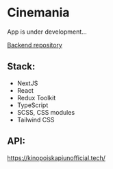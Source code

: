 # Cinemania

App is under development...

[Backend repository](https://github.com/Steady77/cinemania-server)

## Stack:

- NextJS
- React
- Redux Toolkit
- TypeScript
- SCSS, CSS modules
- Tailwind CSS

## API:

https://kinopoiskapiunofficial.tech/
